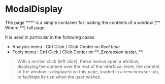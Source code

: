 # ModalDisplay

The page **** is a simple container for loading the contents of a window (** Where **) full page.

It is used in particular in the following cases:
- Analysis menu : Ctrl Click / Click Center on *Real time*
- Tools menu : Ctrl Click / Click Center on **, *Expression tester*, **

> With a normal click (left click), these menus open a window, displaying the content over the rest of the interface. Here, the content of the window is displayed on this page, loaded in a new browser tab, to facilitate its use when the user wishes.
